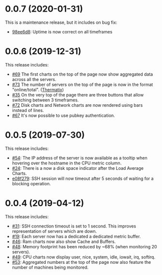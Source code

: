 0.0.7 (2020-01-31)
===================
This is a maintenance release, but it includes on bug fix:

* [98ee6d8](https://github.com/aheart/hearth/commit/98ee6d86124204ce727e0926900ba97f40840545):
  Uptime is now correct on all timeframes


0.0.6 (2019-12-31)
===================
This release includes:

* [#69](https://github.com/aheart/hearth/issues/69)
  The first charts on the top of the page now show aggregated data across all the servers.
* [#73](https://github.com/aheart/hearth/issues/73)
  The number of servers on the top of the page is now in the format "online/total". ([Thermatix](https://github.com/Thermatix))
* [#35](https://github.com/aheart/hearth/issues/35)
  On the very top of the page there are three buttons that allow switching between 3 timeframes.
* [#72](https://github.com/aheart/hearth/issues/72)
  Disk charts and Network charts are now rendered using bars instead of lines.
* [#67](https://github.com/aheart/hearth/issues/67)
  It's now possible to use pubkey authentication.


0.0.5 (2019-07-30)
===================
This release includes:

* [#54](https://github.com/aheart/hearth/issues/54):
  The IP address of the server is now available as a tooltip when hovering over the hostname 
  in the CPU metric column.
* [#24](https://github.com/aheart/hearth/issues/24):
  There is a now a disk space indicator after the Load Average Charts.
* [e08f279](https://github.com/aheart/hearth/commit/e08f279cd435e7ac8b1366683ee0cd0aa86012f2):
  SSH session will now timeout after 5 seconds of waiting for a blocking operation.



0.0.4 (2019-04-12)
===================
This release includes:

* [#31](https://github.com/aheart/hearth/issues/31):
  SSH connection timeout is set to 1 second. This improves representation of servers which are down.
* [#19](https://github.com/aheart/hearth/issues/19):
  Each server now has a dedicated a dedicated metric buffer.
* [#46](https://github.com/aheart/hearth/issues/46):
  Ram charts now also show Cache and Buffers.
* [#48](https://github.com/aheart/hearth/pull/48):
  Memory footprint has been reduced by ~68% (when monitoring 20 servers).
* [#49](https://github.com/aheart/hearth/issues/49):
  CPU charts now display user, nice, system, idle, iowait, irq, softirq.
* [#53](https://github.com/aheart/hearth/pull/53):
  Aggregated numbers at the top of the page now also feature the number of machines being monitored.

